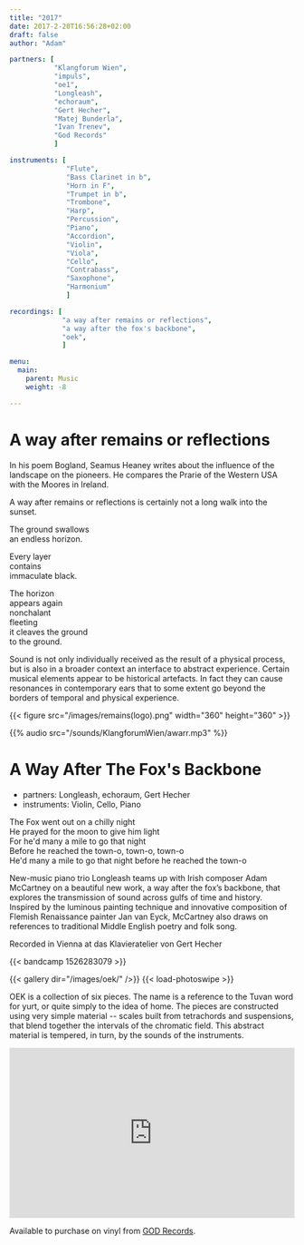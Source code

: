 ```yaml
---
title: "2017"
date: 2017-2-20T16:56:28+02:00
draft: false
author: "Adam"

partners: [
           "Klangforum Wien", 
           "impuls", 
           "oe1",
           "Longleash", 
           "echoraum", 
           "Gert Hecher",
           "Matej Bunderla", 
           "Ivan Trenev", 
           "God Records"
           ]

instruments: [
              "Flute", 
              "Bass Clarinet in b", 
              "Horn in F", 
              "Trumpet in b", 
              "Trombone", 
              "Harp", 
              "Percussion", 
              "Piano",
              "Accordion", 
              "Violin", 
              "Viola", 
              "Cello", 
              "Contrabass",
              "Saxophone",
              "Harmonium"
              ]

recordings: [
             "a way after remains or reflections",
             "a way after the fox's backbone",
             "oek",
             ]

menu:
  main:
    parent: Music
    weight: -8

---
```


# A way after remains or reflections

In his poem Bogland, Seamus Heaney writes about the influence of the landscape on the pioneers.
He compares the Prarie of the Western USA with the Moores in Ireland.

A way after remains or reflections is certainly not a long walk into the sunset.

The ground swallows<br>
an endless horizon.<br>

Every layer<br>
contains<br>
immaculate black.<br>

The horizon<br>
appears again<br>
nonchalant<br>
fleeting<br>
it cleaves the ground<br>
to the ground.<br>

Sound is not only individually received as the result of a physical process, but is also
in a broader context an interface to abstract experience. Certain musical elements appear
to be historical artefacts. In fact they can cause resonances in contemporary ears that to
some extent go beyond the borders of temporal and physical experience.

{{< figure src="/images/remains(logo).png" width="360" height="360" >}}

{{% audio src="/sounds/KlangforumWien/awarr.mp3" %}}


# A Way After The Fox's Backbone

+ partners: Longleash, echoraum, Gert Hecher
+ instruments: Violin, Cello, Piano

The Fox went out on a chilly night<br>
He prayed for the moon to give him light<br>
For he'd many a mile to go that night<br>
Before he reached the town-o, town-o, town-o<br>
He'd many a mile to go that night before he reached the town-o<br>

New-music piano trio Longleash teams up with Irish composer Adam McCartney on a beautiful new work, a way after the fox’s backbone, that explores the transmission of sound across gulfs of time and history. Inspired by the luminous painting technique and innovative composition of Flemish Renaissance painter Jan van Eyck, McCartney also draws on references to traditional Middle English poetry and folk song. 

Recorded in Vienna at das Klavieratelier von Gert Hecher

{{< bandcamp 1526283079 >}}


{{< gallery dir="/images/oek/" />}} {{< load-photoswipe >}}

OEK is a collection of six pieces.
The name is a reference to the Tuvan word for yurt,
or quite simply to the idea of home.
The pieces are constructed using very simple material --
scales built from tetrachords and suspensions,
that blend together the intervals of the chromatic field.
This abstract material is tempered, in turn, by the sounds of the instruments.

<iframe width="100%" height="300" scrolling="no" frameborder="no" allow="autoplay" src="https://w.soundcloud.com/player/?url=https%3A//api.soundcloud.com/tracks/330169780&color=%23ff5500&auto_play=false&hide_related=false&show_comments=false&show_user=false&show_reposts=false&show_teaser=false&visual=false"></iframe>

Available to purchase on vinyl from <a href="http://godrec.com/catalogue.html">GOD Records</a>.
